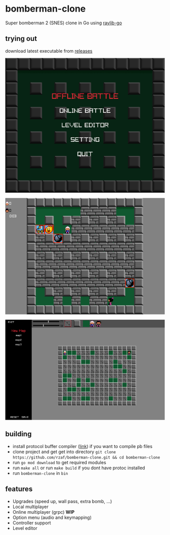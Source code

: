# bomberman-clone
Super bomberman 2 (SNES) clone in Go using <a href="https://github.com/gen2brain/raylib-go">raylib-go</a>

## trying out
download latest executable from <a href="https://github.com/rzaf/bomberman-clone/releases">releases</a>

![Main menu](screenshots/2.png)

![Battle](screenshots/1.png)

![Level editor](screenshots/3.png)

## building
* install protocol buffer compiler (<a href="https://grpc.io/docs/protoc-installation/">link</a>) if you want to compile pb files
* clone project and get get into directory `git clone https://github.com/rzaf/bomberman-clone.git && cd bomberman-clone`
* run `go mod download` to get required modules
* run `make all` or run `make build` if you dont have protoc installed
* run `bomberman-clone` in `bin`


## features
* Upgrades (speed up, wall pass, extra bomb, ...)
* Local multiplayer
* Online multiplayer (grpc) **WIP**
* Option menu (audio and keymapping)
* Controller support
* Level editor
